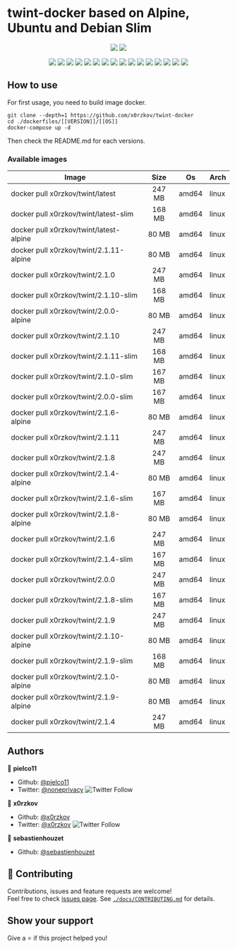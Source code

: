 # twint-docker based on Alpine, Ubuntu and Debian Slim

<p align="center">
    <a href="https://travis-ci.com/x0rzkov/twint-docker"><img src="https://img.shields.io/travis/x0rzkov/twint-docker.svg" /></a>
    <a href="https://cloud.drone.io/x0rzkov/twint-docker"><img src="https://cloud.drone.io/api/badges/x0rzkov/twint-docker/status.svg?ref=refs/heads/alpine" /></a>
</p>

<p align="center">
    <a href="https://github.com/x0rzkov/twint-docker" alt="github all releases"><img src="https://img.shields.io/github/downloads/x0rzkov/twint-docker/total.svg" /></a>
    <a href="https://github.com/x0rzkov/twint-docker" alt="github latest release"><img src="https://img.shields.io/github/downloads/x0rzkov/twint-docker/latest/total.svg" /></a>
    <a href="https://github.com/x0rzkov/twint-docker" alt="github tag"><img src="https://img.shields.io/github/tag/x0rzkov/twint-docker.svg" /></a>
    <a href="https://github.com/x0rzkov/twint-docker" alt="github release"><img src="https://img.shields.io/github/release/x0rzkov/twint-docker.svg" /></a>
    <a href="https://github.com/x0rzkov/twint-docker" alt="github pre release"><img src="https://img.shields.io/github/release/x0rzkov/twint-docker/all.svg" /></a>
    <a href="https://github.com/x0rzkov/twint-docker" alt="github fork"><img src="https://img.shields.io/github/forks/x0rzkov/twint-docker.svg?style=social&label=Fork" /></a>
    <a href="https://github.com/x0rzkov/twint-docker" alt="github stars"><img src="https://img.shields.io/github/stars/x0rzkov/twint-docker.svg?style=social&label=Star" /></a>
    <a href="https://github.com/x0rzkov/twint-docker" alt="github watchers"><img src="https://img.shields.io/github/watchers/x0rzkov/twint-docker.svg?style=social&label=Watch" /></a>
    <a href="https://github.com/x0rzkov/twint-docker" alt="github open issues"><img src="https://img.shields.io/github/issues/x0rzkov/twint-docker.svg" /></a>
    <a href="https://github.com/x0rzkov/twint-docker" alt="github closed issues"><img src="https://img.shields.io/github/issues-closed/x0rzkov/twint-docker.svg" /></a>
    <a href="https://github.com/x0rzkov/twint-docker" alt="github open pr"><img src="https://img.shields.io/github/issues-pr/x0rzkov/twint-docker.svg" /></a>
    <a href="https://github.com/x0rzkov/twint-docker" alt="github closed pr"><img src="https://img.shields.io/github/issues-pr-closed/x0rzkov/twint-docker.svg" /></a>
    <a href="https://github.com/x0rzkov/twint-docker" alt="github contributors"><img src="https://img.shields.io/github/contributors/x0rzkov/twint-docker.svg" /></a>
    <a href="https://github.com/x0rzkov/twint-docker" alt="github license"><img src="https://img.shields.io/github/license/x0rzkov/twint-docker.svg" /></a>
    <a href="https://gitter.im/x0rzkov/twint-docker" alt="gitter chat room"><img src="https://badges.gitter.im/x0rzkov/twint-docker.svg" /></a>
    <a href="https://travis-ci.com/x0rzkov/twint-docker" alt="travis badge"><img src="https://img.shields.io/travis/x0rzkov/twint-docker.svg" /></a>
</p>

## How to use

For first usage, you need to build image docker.

```shell
git clone --depth=1 https://github.com/x0rzkov/twint-docker
cd ./dockerfiles/[[VERSION]]/[[OS]]
docker-compose up -d
```

Then check the README.md for each versions.

### Available images
| Image   |      Size      |  Os |  Arch |
|----------|:-------------:|------|------|
| docker pull x0rzkov/twint/latest | 247 MB | amd64 | linux |
| docker pull x0rzkov/twint/latest-slim | 168 MB | amd64 | linux |
| docker pull x0rzkov/twint/latest-alpine | 80 MB | amd64 | linux |
| docker pull x0rzkov/twint/2.1.11-alpine | 80 MB | amd64 | linux |
| docker pull x0rzkov/twint/2.1.0 | 247 MB | amd64 | linux |
| docker pull x0rzkov/twint/2.1.10-slim | 168 MB | amd64 | linux |
| docker pull x0rzkov/twint/2.0.0-alpine | 80 MB | amd64 | linux |
| docker pull x0rzkov/twint/2.1.10 | 247 MB | amd64 | linux |
| docker pull x0rzkov/twint/2.1.11-slim | 168 MB | amd64 | linux |
| docker pull x0rzkov/twint/2.1.0-slim | 167 MB | amd64 | linux |
| docker pull x0rzkov/twint/2.0.0-slim | 167 MB | amd64 | linux |
| docker pull x0rzkov/twint/2.1.6-alpine | 80 MB | amd64 | linux |
| docker pull x0rzkov/twint/2.1.11 | 247 MB | amd64 | linux |
| docker pull x0rzkov/twint/2.1.8 | 247 MB | amd64 | linux |
| docker pull x0rzkov/twint/2.1.4-alpine | 80 MB | amd64 | linux |
| docker pull x0rzkov/twint/2.1.6-slim | 167 MB | amd64 | linux |
| docker pull x0rzkov/twint/2.1.8-alpine | 80 MB | amd64 | linux |
| docker pull x0rzkov/twint/2.1.6 | 247 MB | amd64 | linux |
| docker pull x0rzkov/twint/2.1.4-slim | 167 MB | amd64 | linux |
| docker pull x0rzkov/twint/2.0.0 | 247 MB | amd64 | linux |
| docker pull x0rzkov/twint/2.1.8-slim | 167 MB | amd64 | linux |
| docker pull x0rzkov/twint/2.1.9 | 247 MB | amd64 | linux |
| docker pull x0rzkov/twint/2.1.10-alpine | 80 MB | amd64 | linux |
| docker pull x0rzkov/twint/2.1.9-slim | 168 MB | amd64 | linux |
| docker pull x0rzkov/twint/2.1.0-alpine | 80 MB | amd64 | linux |
| docker pull x0rzkov/twint/2.1.9-alpine | 80 MB | amd64 | linux |
| docker pull x0rzkov/twint/2.1.4 | 247 MB | amd64 | linux |

## Authors

👤 **pielco11**
* Github: [@pielco11](https://github.com/pielco11)
* Twitter: [@noneprivacy](https://twitter.com/noneprivacy) ![Twitter Follow](https://img.shields.io/twitter/follow/noneprivacy?label=Follow&style=social)

👤 **x0rzkov**
* Github: [@x0rzkov](https://github.com/x0rzkov)
* Twitter: [@x0rzkov](https://twitter.com/x0rzkov) ![Twitter Follow](https://img.shields.io/twitter/follow/x0rzkov?label=Follow&style=social)

👤 **sebastienhouzet**
* Github: [@sebastienhouzet](https://github.com/sebastienhouzet)


## 🤝 Contributing

Contributions, issues and feature requests are welcome!<br />Feel free to check [issues page](https://github.com/x0rzkov/twint-docker/issues).
See [`./docs/CONTRIBUTING.md`](https://github.com/x0rzkov/twint-dockers/blob/master/docs/CONTRIBUTING.md) for details.

## Show your support

Give a ⭐️ if this project helped you!

